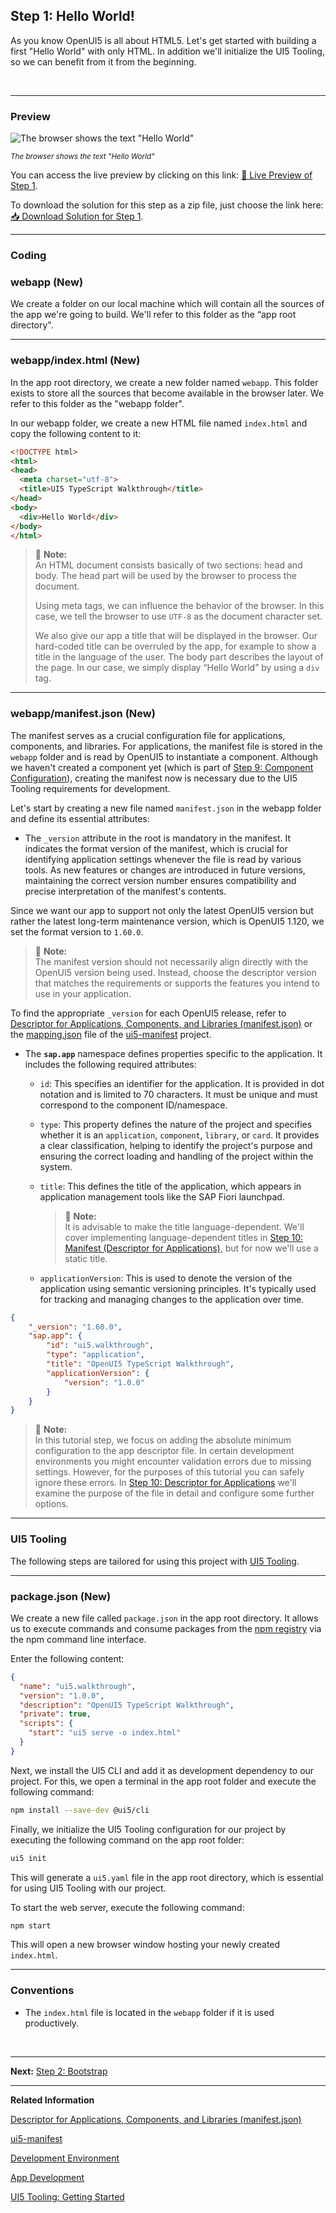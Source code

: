 ## Step 1: Hello World!

As you know OpenUI5 is all about HTML5. Let's get started with building a first "Hello World" with only HTML. In addition we'll initialize the UI5 Tooling, so we can benefit from it from the beginning.

&nbsp;

***

### Preview


![](https://sdk.openui5.org/docs/topics/loio1dd456361379431aab7e5bcdaaeff00f_LowRes.png "The browser shows the text \"Hello World\"")

<sup>*The browser shows the text \"Hello World\"*</sup>

You can access the live preview by clicking on this link: [🔗 Live Preview of Step 1](https://sap-samples.github.io/ui5-typescript-walkthrough/step-01/index.html).

To download the solution for this step as a zip file, just choose the link here: [📥 Download Solution for Step 1](https://sap-samples.github.io/ui5-typescript-walkthrough/ui5-typescript-walkthrough-step-01.zip).

***

### Coding

### webapp \(New\)

We create a folder on our local machine which will contain all the sources of the app we're going to build. We'll refer to this folder as the “app root directory".

***

### webapp/index.html \(New\)

In the app root directory, we create a new folder named `webapp`. This folder exists to store all the sources that become available in the browser later. We refer to this folder as the "webapp folder".

In our webapp folder, we create a new HTML file named `index.html` and copy the following content to it:

```html
<!DOCTYPE html>
<html>
<head>
  <meta charset="utf-8">
  <title>UI5 TypeScript Walkthrough</title>
</head>
<body>
  <div>Hello World</div>
</body>
</html>
```

> 📝 **Note:** <br>
> An HTML document consists basically of two sections: head and body. The head part will be used by the browser to process the document.
> 
> Using meta tags, we can influence the behavior of the browser. In this case, we tell the browser to use `UTF-8` as the document character set.
> 
> We also give our app a title that will be displayed in the browser. Our hard-coded title can be overruled by the app, for example to show a title in the language of the user. The body part describes the layout of the page. In our case, we simply display “Hello World” by using a `div` tag.

***

### webapp/manifest.json \(New\)

The manifest serves as a crucial configuration file for applications, components, and libraries. For applications, the manifest file is stored in the `webapp` folder and is read by OpenUI5 to instantiate a component. Although we haven't created a component yet (which is part of [Step 9: Component Configuration](../09/README.md)), creating the manifest now is necessary due to the UI5 Tooling requirements for development.

Let's start by creating a new file named `manifest.json` in the webapp folder and define its essential attributes:

-   The `_version` attribute in the root is mandatory in the manifest. It indicates the format version of the manifest, which is crucial for identifying application settings whenever the file is read by various tools. As new features or changes are introduced in future versions, maintaining the correct version number ensures compatibility and precise interpretation of the manifest's contents. 

Since we want our app to support not only the latest OpenUI5 version but rather the latest long-term maintenance version, which is OpenUI5 1.120, we set the format version to `1.60.0`.

  > 📝  **Note:** <br>
  > The manifest version should not necessarily align directly with the OpenUI5 version being used. Instead, choose the descriptor version that matches the requirements or supports the features you intend to use in your application. 
  
  To find the appropriate `_version` for each OpenUI5 release, refer to [Descriptor for Applications, Components, and Libraries \(manifest.json\)](https://sdk.openui5.org/topic/be0cf40f61184b358b5faedaec98b2da.html) or the [mapping.json](https://github.com/SAP/ui5-manifest/blob/main/mapping.json) file of the [ui5-manifest](https://github.com/SAP/ui5-manifest/) project.

-   The **`sap.app`**  namespace defines properties specific to the application. It includes the following required attributes:

    -   `id`: This specifies an identifier for the application. It is provided in dot notation and is limited to 70 characters. It must be unique and must correspond to the component ID/namespace.

    -   `type`: This property defines the nature of the project and specifies whether it is an `application`, `component`, `library`, or `card`. It provides a clear classification, helping to identify the project's purpose and ensuring the correct loading and handling of the project within the system.

    -   `title`: This defines the title of the application, which appears in application management tools like the SAP Fiori launchpad.

        > 📝 **Note:** <br>
        > It is advisable to make the title language-dependent. We'll cover implementing language-dependent titles in [Step 10: Manifest (Descriptor for Applications)](../10/README.md), but for now we'll use a static title.

    -   `applicationVersion`: This is used to denote the version of the application using semantic versioning principles. It's typically used for tracking and managing changes to the application over time.

```json
{
    "_version": "1.60.0",
    "sap.app": {
        "id": "ui5.walkthrough",
        "type": "application",
        "title": "OpenUI5 TypeScript Walkthrough",
        "applicationVersion": {
            "version": "1.0.0"
        }
    }
}
```

> 📝 **Note:** <br>
> In this tutorial step, we focus on adding the absolute minimum configuration to the app descriptor file. In certain development environments you might encounter validation errors due to missing settings. However, for the purposes of this tutorial you can safely ignore these errors. In [Step 10: Descriptor for Applications](../10/README.md) we'll examine the purpose of the file in detail and configure some further options.

***

### UI5 Tooling

The following steps are tailored for using this project with [UI5 Tooling](https://sap.github.io/ui5-tooling/stable/pages/CLI/#local-vs-global-installation).

***

### package.json \(New\)

We create a new file called `package.json` in the app root directory. It allows us to execute commands and consume packages from the [npm registry](https://www.npmjs.com/) via the npm command line interface.

Enter the following content:

```json
{
  "name": "ui5.walkthrough",
  "version": "1.0.0",
  "description": "OpenUI5 TypeScript Walkthrough",
  "private": true,
  "scripts": {
    "start": "ui5 serve -o index.html"
  }
}

```

Next, we install the UI5 CLI and add it as development dependency to our project. For this, we open a terminal in the app root folder and execute the following command:

```sh
npm install --save-dev @ui5/cli
```

Finally, we initialize the UI5 Tooling configuration for our project by executing the following command on the app root folder: 

```sh
ui5 init
```

This will generate a `ui5.yaml` file in the app root directory, which is essential for using UI5 Tooling with our project.
&nbsp;

To start the web server, execute the following command:

```sh
npm start 
```

This will open a new browser window hosting your newly created `index.html`.

***

### Conventions

-   The `index.html` file is located in the `webapp` folder if it is used productively.

&nbsp;

***

**Next:** [Step 2: Bootstrap](../02/README.md "Before we can do something with UI5, we need to laod and initialize it. This process of loading and initializing UI5 is called bootstrapping. Once this bootstrapping is finished, we simply display an alert.")

***

**Related Information**  

[Descriptor for Applications, Components, and Libraries \(manifest.json\)](https://sdk.openui5.org/topic/be0cf40f61184b358b5faedaec98b2da.html "The descriptor for applications, components, and libraries (in short: app descriptor) is inspired by the WebApplication Manifest concept introduced by the W3C. The descriptor provides a central, machine-readable, and easy-to-access location for storing metadata associated with an application, an application component, or a library.")

[ui5-manifest](https://github.com/SAP/ui5-manifest/tree/main)

[Development Environment](https://sdk.openui5.org/topic/7bb04e05f9484e1b95b38a2e48ecef4f.html "This part of the documentation introduces you to some common and recommended use cases for the installation, configuration, and setup of OpenUI5 development environments.")

[App Development](https://sdk.openui5.org/topic/b1fbe1a22f8d4a5bbb601591e27b68d1 "There are several ways to develop OpenUI5 applications. Select the one that meets the requirements of your projects and your expectations best.")

[UI5 Tooling: Getting Started](https://sap.github.io/ui5-tooling/stable/pages/GettingStarted/)
